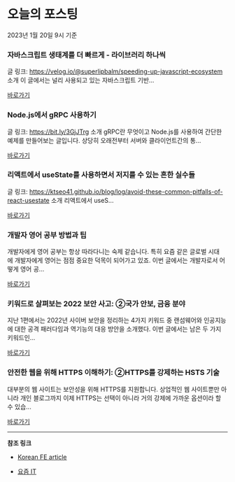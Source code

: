 # 오늘의 포스팅 
2023년 1월 20일 9시 기준 

###  자바스크립트 생태계를 더 빠르게 - 라이브러리 하나씩 

 글 링크: https://velog.io/@superlipbalm/speeding-up-javascript-ecosystem 소개 이 글에서는 널리 사용되고 있는 자바스크립트 기반... 

 [바로가기](https://kofearticle.substack.com/p/korean-fe-article-c30) 

###  Node.js에서 gRPC 사용하기 

 글 링크: https://bit.ly/3GjJTrg 소개 gRPC란 무엇이고 Node.js를 사용하여 간단한 예제를 만들어보는 글입니다. 상당히 오래전부터 서버와 클라이언트간의 통... 

 [바로가기](https://kofearticle.substack.com/p/korean-fe-article-nodejs-grpc) 

###  리액트에서 useState를 사용하면서 저지를 수 있는 흔한 실수들 

 글 링크: https://ktseo41.github.io/blog/log/avoid-these-common-pitfalls-of-react-usestate 소개 리액트에서 useS... 

 [바로가기](https://kofearticle.substack.com/p/korean-fe-article-usestate) 

### 개발자 영어 공부 방법과 팁 

 개발자에게 영어 공부는 항상 따라다니는 숙제 같습니다. 특히 요즘 같은 글로벌 시대에 개발자에게 영어는 점점 중요한 덕목이 되어가고 있죠. 이번 글에서는 개발자로서 어떻게 영어 공... 

 [바로가기](https://yozm.wishket.com/magazine/detail/1868/) 

### 키워드로 살펴보는 2022 보안 사고: ②국가 안보, 금융 분야 

 지난 1편에서는 2022년 사이버 보안을 정리하는 4가지 키워드 중 랜섬웨어와 인공지능에 대한 공격 패러다임과 역기능의 대응 방안을 소개했다. 이번 글에서는 남은 두 가지 키워드인... 

 [바로가기](https://yozm.wishket.com/magazine/detail/1864/) 

### ﻿﻿안전한 웹을 위해 HTTPS 이해하기: ②HTTPS를 강제하는 HSTS 기술 

 대부분의 웹 사이트는 보안성을 위해 HTTPS를 지원합니다. 상업적인 웹 사이트뿐만 아니라 개인 블로그까지 이제 HTTPS는 선택이 아니라 거의 강제에 가까운 옵션이라 할 수 있습... 

 [바로가기](https://yozm.wishket.com/magazine/detail/1862/) 

---

**참조 링크**

- [Korean FE article](https://kofearticle.substack.com) 

- [요즘 IT](https://yozm.wishket.com/magazine) 

